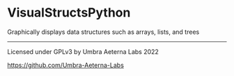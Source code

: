 # VisualStructsPython

Graphically displays data structures such as arrays, lists, and trees

---

Licensed under GPLv3 by Umbra Aeterna Labs 2022

<https://github.com/Umbra-Aeterna-Labs>
